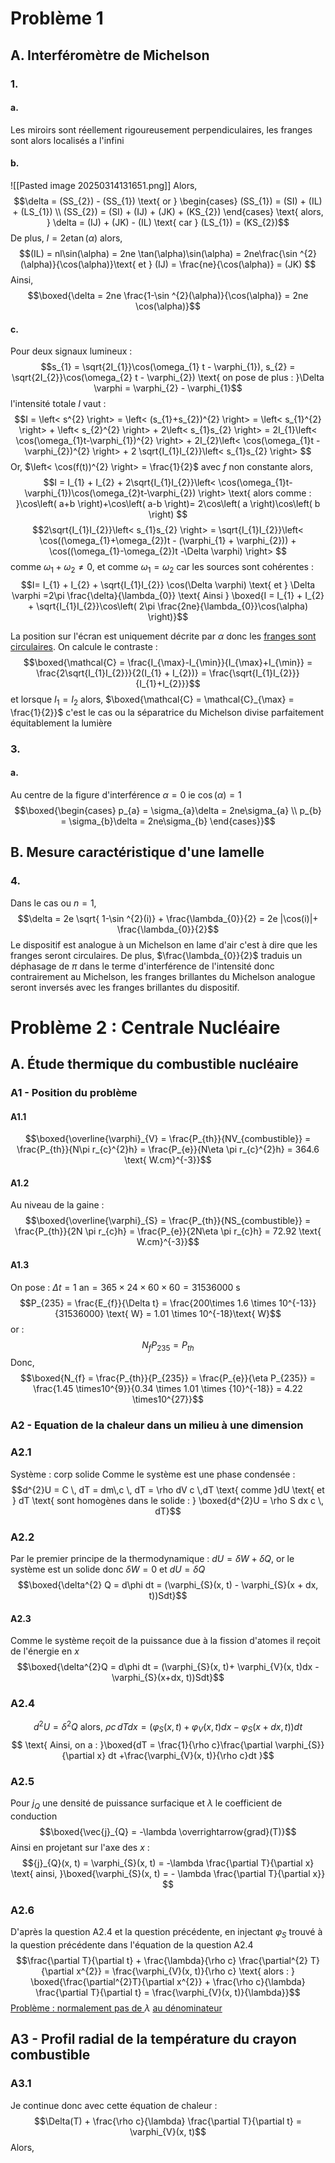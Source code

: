 # Problème 1
## A. Interféromètre de Michelson
### 1.
#### a.
Les miroirs sont réellement rigoureusement perpendiculaires, les franges sont alors localisés a l'infini

#### b.
![[Pasted image 20250314131651.png]]
Alors, 
$$\delta = (SS_{2})  - (SS_{1}) \text{ or } \begin{cases}
(SS_{1}) = (SI) + (IL) + (LS_{1}) \\
(SS_{2}) = (SI) + (IJ) + (JK) + (KS_{2})
\end{cases} \text{ alors, } \delta = (IJ) + (JK) - (IL) \text{ car } (LS_{1}) = (KS_{2})$$
De plus, $l = 2e\tan(\alpha)$ alors, 
$$(IL) = nl\sin(\alpha) = 2ne \tan(\alpha)\sin(\alpha) = 2ne\frac{\sin ^{2}(\alpha)}{\cos(\alpha)}\text{ et } (IJ) = \frac{ne}{\cos(\alpha)} = (JK) $$
Ainsi, 
$$\boxed{\delta = 2ne \frac{1-\sin ^{2}(\alpha)}{\cos(\alpha)}  = 2ne \cos(\alpha)}$$

#### c.
Pour deux signaux lumineux :
$$s_{1} = \sqrt{2I_{1}}\cos(\omega_{1} t - \varphi_{1}), s_{2} = \sqrt{2I_{2}}\cos(\omega_{2} t - \varphi_{2}) \text{ on pose de plus : }\Delta \varphi = \varphi_{2} - \varphi_{1}$$
l'intensité totale $I$ vaut : 
$$I = \left< s^{2} \right> = \left< (s_{1}+s_{2})^{2} \right> = \left< s_{1}^{2} \right> + \left< s_{2}^{2} \right>  + 2\left< s_{1}s_{2} \right>  = 2I_{1}\left< \cos(\omega_{1}t-\varphi_{1})^{2} \right> + 2I_{2}\left< \cos(\omega_{1}t - \varphi_{2})^{2} \right> + 2 \sqrt{I_{1}I_{2}}\left< s_{1}s_{2} \right>  $$
Or, $\left< \cos(f(t))^{2} \right> = \frac{1}{2}$ avec $f$ non constante alors, 
$$I = I_{1} + I_{2} + 2\sqrt{I_{1}I_{2}}\left< \cos(\omega_{1}t- \varphi_{1})\cos(\omega_{2}t-\varphi_{2}) \right> \text{ alors comme : }\cos\left( a+b \right)+\cos\left( a-b \right)= 2\cos\left( a \right)\cos\left( b \right) $$
$$2\sqrt{I_{1}I_{2}}\left< s_{1}s_{2} \right>  = \sqrt{I_{1}I_{2}}\left< \cos((\omega_{1}+\omega_{2})t - (\varphi_{1} + \varphi_{2})) + \cos((\omega_{1}-\omega_{2})t -\Delta \varphi) \right> $$
comme $\omega_{1} + \omega_{2} \neq 0$, et comme $\omega_{1}=\omega_{2}$ car les sources sont cohérentes : 
$$I= I_{1} + I_{2} + \sqrt{I_{1}I_{2}}  \cos(\Delta \varphi) \text{ et } \Delta \varphi =2\pi \frac{\delta}{\lambda_{0}} \text{ Ainsi } \boxed{I = I_{1} + I_{2} + \sqrt{I_{1}I_{2}}\cos\left( 2\pi \frac{2ne}{\lambda_{0}}\cos(\alpha) \right)}$$

La position sur l'écran est uniquement décrite par $\alpha$ donc les <u>franges sont circulaires</u>. 
On calcule le contraste : 
$$\boxed{\mathcal{C} = \frac{I_{\max}-I_{\min}}{I_{\max}+I_{\min}} = \frac{2\sqrt{I_{1}I_{2}}}{2(I_{1} + I_{2})} = \frac{\sqrt{I_{1}I_{2}}}{I_{1}+I_{2}}}$$
et lorsque $I_{1} = I_{2}$ alors, $\boxed{\mathcal{C} = \mathcal{C}_{\max} = \frac{1}{2}}$ c'est le cas ou la séparatrice du Michelson divise parfaitement équitablement la lumière


### 3.
#### a.
Au centre de la figure d'interférence $\alpha = 0$ ie $\cos(\alpha) =1$
$$\boxed{\begin{cases}
p_{a} = \sigma_{a}\delta = 2ne\sigma_{a} \\
p_{b} = \sigma_{b}\delta = 2ne\sigma_{b}
\end{cases}}$$

## B. Mesure caractéristique d'une lamelle
### 4.
Dans le cas ou $n=1$, 
$$\delta = 2e \sqrt{ 1-\sin ^{2}(i)} + \frac{\lambda_{0}}{2} = 2e |\cos(i)|+ \frac{\lambda_{0}}{2}$$
Le dispositif est analogue à un Michelson en lame d'air c'est à dire que les franges seront circulaires. 
De plus, $\frac{\lambda_{0}}{2}$ traduis un déphasage de $\pi$ dans le terme d'interférence de l'intensité donc contrairement au Michelson, les franges brillantes du Michelson analogue seront inversés avec les franges brillantes du dispositif. 

# Problème 2 : Centrale Nucléaire
## A. Étude thermique du combustible nucléaire
### A1 - Position du problème
#### A1.1
$$\boxed{\overline{\varphi}_{V} = \frac{P_{th}}{NV_{combustible}} = \frac{P_{th}}{N\pi r_{c}^{2}h} =  \frac{P_{e}}{N\eta \pi r_{c}^{2}h} = 364.6 \text{ W.cm}^{-3}}$$
#### A1.2
Au niveau de la gaine : 
$$\boxed{\overline{\varphi}_{S} = \frac{P_{th}}{NS_{combustible}} = \frac{P_{th}}{2N \pi r_{c}h} =  \frac{P_{e}}{2N\eta \pi r_{c}h} = 72.92 \text{ W.cm}^{-3}}$$

#### A1.3
On pose : $\Delta t = 1 \text{ an} = 365\times24\times60\times60 = 31536000\text{ s}$ 
$$P_{235} = \frac{E_{f}}{\Delta t} = \frac{200\times 1.6 \times 10^{-13}}{31536000} \text{ W} = 1.01 \times 10^{-18}\text{ W}$$
or : 
$$N_{f}P_{235} = P_{th}$$
Donc, 
$$\boxed{N_{f} = \frac{P_{th}}{P_{235}} = \frac{P_{e}}{\eta P_{235}} = \frac{1.45 \times10^{9}}{0.34 \times 1.01 \times {10}^{-18}} = 4.22 \times10^{27}}$$

### A2 - Equation de la chaleur dans un milieu à une dimension
### A2.1
Système : corp solide
Comme le système est une phase condensée : 
$$d^{2}U = C \, dT = dm\,c \, dT = \rho dV c \,dT  \text{ comme }dU \text{ et } dT \text{ sont homogènes dans le solide : } \boxed{d^{2}U = \rho S dx c \, dT}$$

### A2.2
Par le premier principe de la thermodynamique : 
$dU = \delta W + \delta Q$, or le système est un solide donc $\delta W = 0$ et $dU = \delta Q$
$$\boxed{\delta^{2} Q = d\phi dt = (\varphi_{S}(x, t) - \varphi_{S}(x + dx, t))Sdt}$$

#### A2.3
Comme le système reçoit de la puissance due à la fission d'atomes il reçoit de l'énergie en $x$
$$\boxed{\delta^{2}Q = d\phi dt = (\varphi_{S}(x, t)+ \varphi_{V}(x, t)dx - \varphi_{S}(x+dx, t))Sdt}$$

### A2.4
$$d^{2}U = \delta^{2}Q \text{ alors, } \rho  c \, dT dx = (\varphi_{S}(x, t)+ \varphi_{V}(x, t)dx - \varphi_{S}(x+dx, t))dt $$
$$ \text{ Ainsi, on a : }\boxed{dT =  \frac{1}{\rho c}\frac{\partial \varphi_{S}}{\partial x} dt  +\frac{\varphi_{V}(x, t)}{\rho c}dt }$$

### A2.5
Pour $j_{Q}$ une densité de puissance surfacique et $\lambda$ le coefficient de conduction
$$\boxed{\vec{j}_{Q} = -\lambda  \overrightarrow{grad}(T)}$$
Ainsi en projetant sur l'axe des $x$ : 
$${j}_{Q}(x, t) = \varphi_{S}(x, t) = -\lambda \frac{\partial T}{\partial x}  \text{ ainsi, }\boxed{\varphi_{S}(x, t) = - \lambda \frac{\partial T}{\partial x}} $$

### A2.6
D'après la question A2.4 et la question précédente, en injectant $\varphi_{S}$ trouvé à la question précédente dans l'équation de la question A2.4
$$\frac{\partial T}{\partial t}  + \frac{\lambda}{\rho c} \frac{\partial^{2} T}{\partial x^{2}} = \frac{\varphi_{V}(x, t)}{\rho c} \text{ alors :  } \boxed{\frac{\partial^{2}T}{\partial x^{2}}  + \frac{\rho c}{\lambda} \frac{\partial T}{\partial t}  = \frac{\varphi_{V}(x, t)}{\lambda}}$$
<u>Problème : normalement pas de </u> $\lambda$ <u>au dénominateur</u>

## A3 - Profil radial de la température du crayon combustible
### A3.1
Je continue donc avec cette équation de chaleur : 
$$\Delta(T)  + \frac{\rho c}{\lambda} \frac{\partial T}{\partial t}  = \varphi_{V}(x, t)$$
Alors, 
$$$$